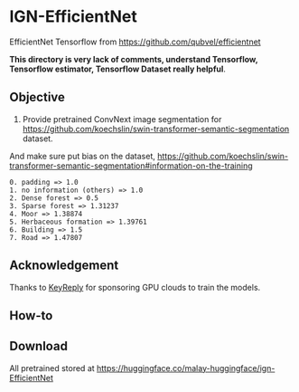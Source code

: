 # IGN-EfficientNet

EfficientNet Tensorflow from https://github.com/qubvel/efficientnet

**This directory is very lack of comments, understand Tensorflow, Tensorflow estimator, Tensorflow Dataset really helpful**.

## Objective

1. Provide pretrained ConvNext image segmentation for https://github.com/koechslin/swin-transformer-semantic-segmentation dataset.

And make sure put bias on the dataset, https://github.com/koechslin/swin-transformer-semantic-segmentation#information-on-the-training

```
0. padding => 1.0
1. no information (others) => 1.0
2. Dense forest => 0.5
3. Sparse forest => 1.31237
4. Moor => 1.38874
5. Herbaceous formation => 1.39761
6. Building => 1.5
7. Road => 1.47807
```

## Acknowledgement

Thanks to [KeyReply](https://www.keyreply.com/) for sponsoring GPU clouds to train the models.

## How-to

## Download

All pretrained stored at https://huggingface.co/malay-huggingface/ign-EfficientNet

